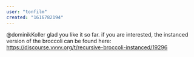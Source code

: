 ```yaml
---
user: "tonfilm"
created: "1616782194"
---
```


@dominikKoller glad you like it so far. if you are interested, the instanced version of the broccoli can be found here:
https://discourse.vvvv.org/t/recursive-broccoli-instanced/19296
